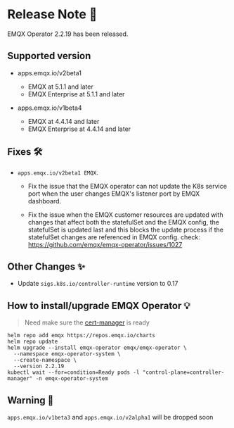 # Release Note 🍻

EMQX Operator 2.2.19 has been released.

## Supported version
+ apps.emqx.io/v2beta1

  + EMQX at 5.1.1 and later
  + EMQX Enterprise at 5.1.1 and later

+ apps.emqx.io/v1beta4

  + EMQX at 4.4.14 and later
  + EMQX Enterprise at 4.4.14 and later

## Fixes 🛠

+ `apps.emqx.io/v2beta1 EMQX`.

  + Fix the issue that the EMQX operator can not update the K8s service port when the user changes EMQX's listener port by EMQX dashboard.

  + Fix the issue when the EMQX customer resources are updated with changes that affect both the statefulSet and the EMQX config, the statefulSet is updated last and this blocks the update process if the statefulSet changes are referenced in EMQX config. check: https://github.com/emqx/emqx-operator/issues/1027

## Other Changes ✨

+ Update `sigs.k8s.io/controller-runtime` version to 0.17

## How to install/upgrade EMQX Operator 💡

> Need make sure the [cert-manager](https://cert-manager.io/) is ready

```
helm repo add emqx https://repos.emqx.io/charts
helm repo update
helm upgrade --install emqx-operator emqx/emqx-operator \
  --namespace emqx-operator-system \
  --create-namespace \
  --version 2.2.19
kubectl wait --for=condition=Ready pods -l "control-plane=controller-manager" -n emqx-operator-system
```

## Warning 🚨
`apps.emqx.io/v1beta3` and `apps.emqx.io/v2alpha1` will be dropped soon
